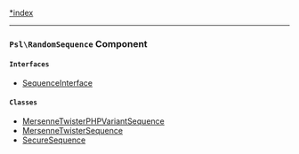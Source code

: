 <!--
    This markdown file was generated using `docs/documenter.php`.

    Any edits to it will likely be lost.
-->

[*index](./../README.md)

---

### `Psl\RandomSequence` Component

#### `Interfaces`

- [SequenceInterface](./../../src/Psl/RandomSequence/SequenceInterface.php#L7)

#### `Classes`

- [MersenneTwisterPHPVariantSequence](./../../src/Psl/RandomSequence/MersenneTwisterPHPVariantSequence.php#L10)
- [MersenneTwisterSequence](./../../src/Psl/RandomSequence/MersenneTwisterSequence.php#L10)
- [SecureSequence](./../../src/Psl/RandomSequence/SecureSequence.php#L13)


